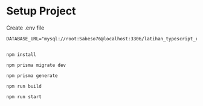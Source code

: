 # Setup Project

Create .env file

```
DATABASE_URL="mysql://root:Sabeso76@localhost:3306/latihan_typescript_restful_api"
```

```shell

npm install

npm prisma migrate dev

npm prisma generate

npm run build

npm run start

```